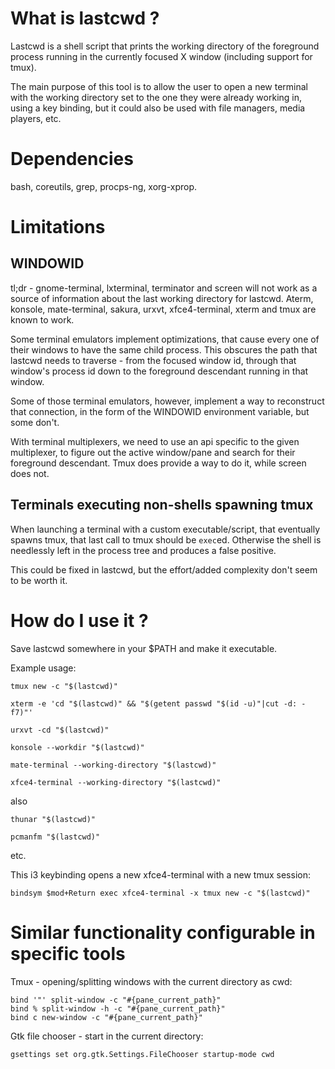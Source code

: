 # What is lastcwd ?

Lastcwd is a shell script that prints the working directory of the foreground
process running in the currently focused X window (including support for tmux).

The main purpose of this tool is to allow the user to open a new terminal with
the working directory set to the one they were already working in, using a key
binding, but it could also be used with file managers, media players, etc.

# Dependencies

bash, coreutils, grep, procps-ng, xorg-xprop.

# Limitations

## WINDOWID
tl;dr - gnome-terminal, lxterminal, terminator and screen will not work as a
source of information about the last working directory for lastcwd.
Aterm, konsole, mate-terminal, sakura, urxvt, xfce4-terminal, xterm and tmux
are known to work.

Some terminal emulators implement optimizations, that cause every one of their
windows to have the same child process. This obscures the path that lastcwd
needs to traverse - from the focused window id, through that window's process
id down to the foreground descendant running in that window.

Some of those terminal emulators, however, implement a way to reconstruct that
connection, in the form of the WINDOWID environment variable, but some don't.

With terminal multiplexers, we need to use an api specific to the given
multiplexer, to figure out the active window/pane and search for their
foreground descendant. Tmux does provide a way to do it, while screen does not.

## Terminals executing non-shells spawning tmux
When launching a terminal with a custom executable/script, that eventually
spawns tmux, that last call to tmux should be `exec`ed.  Otherwise the shell is
needlessly left in the process tree and produces a false positive.

This could be fixed in lastcwd, but the effort/added complexity don't seem to
be worth it.

# How do I use it ?

Save lastcwd somewhere in your $PATH and make it executable.

Example usage:
```
tmux new -c "$(lastcwd)"
```
```
xterm -e 'cd "$(lastcwd)" && "$(getent passwd "$(id -u)"|cut -d: -f7)"'
```
```
urxvt -cd "$(lastcwd)"
```
```
konsole --workdir "$(lastcwd)"
```
```
mate-terminal --working-directory "$(lastcwd)"
```
```
xfce4-terminal --working-directory "$(lastcwd)"
```
also
```
thunar "$(lastcwd)"
```
```
pcmanfm "$(lastcwd)"
```
etc.

This i3 keybinding opens a new xfce4-terminal with a new tmux session:
```
bindsym $mod+Return exec xfce4-terminal -x tmux new -c "$(lastcwd)"
```

# Similar functionality configurable in specific tools

Tmux - opening/splitting windows with the current directory as cwd:
```
bind '"' split-window -c "#{pane_current_path}"
bind % split-window -h -c "#{pane_current_path}"
bind c new-window -c "#{pane_current_path}"
```

Gtk file chooser - start in the current directory:
```
gsettings set org.gtk.Settings.FileChooser startup-mode cwd
```
